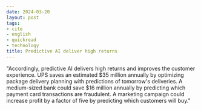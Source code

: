 ```yaml
---
date: 2024-03-20
layout: post
tags:
- cite
- english
- quickread
- technology
title: Predictive AI deliver high returns
---
```


"Accordingly, predictive AI delivers high returns and improves the customer experience. UPS saves an estimated $35 million annually by optimizing package delivery planning with predictions of tomorrow's deliveries. A medium-sized bank could save $16 million annually by predicting which payment card transactions are fraudulent. A marketing campaign could increase profit by a factor of five by predicting which customers will buy."
